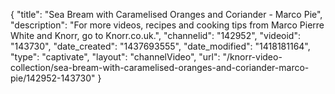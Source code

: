 {
    "title": "Sea Bream with Caramelised Oranges and Coriander - Marco Pie",
    "description": "For more videos, recipes and cooking tips from Marco Pierre White and Knorr, go to Knorr.co.uk.",
    "channelid": "142952",
    "videoid": "143730",
    "date_created": "1437693555",
    "date_modified": "1418181164",
    "type": "captivate",
    "layout": "channelVideo",
    "url": "\/knorr-video-collection\/sea-bream-with-caramelised-oranges-and-coriander-marco-pie\/142952-143730"
}